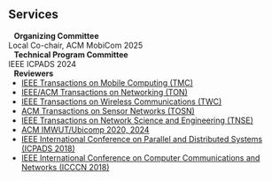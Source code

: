## Services

<!-- This content will not appear in the rendered Markdown -->

<h4 style="margin:0 10px 0;">Organizing Committee</h4>
Local Co-chair, ACM MobiCom 2025

<h4 style="margin:0 10px 0;">Technical Program Committee</h4>
IEEE ICPADS 2024

<h4 style="margin:0 10px 0;">Reviewers</h4>
<ul style="margin:0 0 5px;">
  <li><a href="https://www.computer.org/csdl/journal/tm"><autocolor>IEEE Transactions on Mobile Computing (TMC)</autocolor></a></li>
  <li><a href="https://ieeexplore.ieee.org/xpl/RecentIssue.jsp?punumber=90"><autocolor>IEEE/ACM Transactions on Networking (TON)</autocolor></a></li>
  <li><a href="https://ieeexplore.ieee.org/xpl/RecentIssue.jsp?punumber=7693"><autocolor>IEEE Transactions on Wireless Communications (TWC)</autocolor></a></li>
  <li><a href="https://dl.acm.org/journal/tosn"><autocolor>ACM Transactions on Sensor Networks (TOSN)</autocolor></a></li>
  <li><a href="https://ieee-cas.org/publication/ieee-transactions-network-science-and-engineering"><autocolor>IEEE Transactions on Network Science and Engineering (TNSE)</autocolor></a></li>
  <li><a href="https://dl.acm.org/journal/imwut"><autocolor>ACM IMWUT/Ubicomp 2020, 2024</autocolor></a></li>
  <li><a href=""><autocolor>IEEE International Conference on Parallel and Distributed Systems (ICPADS 2018) </autocolor></a></li>
  <li><a href="http://www.icccn.org/icccn23/program/index.html"><autocolor>IEEE International Conference on Computer Communications and Networks (ICCCN 2018)</autocolor></a></li>
</ul>

<!--  
<h4 style="margin:0 10px 0;">Conference Reviewers</h4>

<ul style="margin:0 0 5px;">
  <li><a href="http://cvpr2023.thecvf.com/"><autocolor>IEEE/CVF Conference on Computer Vision and Pattern Recognition (CVPR) 2021-2023</autocolor></a></li>
  <li><a href="http://iccv2021.thecvf.com/"><autocolor>IEEE/CVF International Conference on Computer Vision (ICCV) 2021</autocolor></a></li>
  <li><a href="https://eccv2022.ecva.net/"><autocolor>European Conference on Computer Vision (ECCV) 2022</autocolor></a></li>
</ul>

<h4 style="margin:0 10px 0;">Journal Reviewers</h4>

<ul style="margin:0 0 20px;">
  <li><a href="https://www.computer.org/csdl/journal/tp"><autocolor>IEEE Transactions on Pattern Analysis and Machine Intelligence (TPAMI)</autocolor></a></li>
  <li><a href="https://www.springer.com/journal/11263"><autocolor>International Journal of Computer Vision (IJCV)</autocolor></a></li>
</ul>

-->
